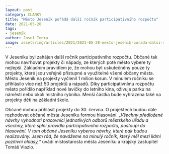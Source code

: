 ```yaml
---
layout: post
category: CLANKY
title: "Město Jeseník pořádá další ročník participativního rozpočtu"
date: 2021-05-28
tags: 
- jeseník
author: Josef Indra
image: assets/img/articles/2021/2021-05-28-mesto-jesenik-porada-dalsi-rocnik-participativniho-rozpoctu.jpg  #751x422 pixelu
---
```

V Jeseníku byl zahájen další ročník participativního rozpočtu. Občané tak mohou navrhovat projekty či nápady, ze kterých poté město vybere ty nejlepší. Základním pravidlem je, že mohou být uskutečněny pouze ty projekty, které jsou veřejně přístupné a využitelné všemi občany města. Město Jeseník na projekty vyčlenil 1 milion korun. V minulém ročníku se přihlásilo více než 50 projektů a nápadů. Díky participativnímu rozpočtu město pořídilo například nové lavičky do letního kina, oživuje parku na náměstí nebo okolí místního rybníka. Menší částka bude vyhrazena také na projekty dětí na základní škole. 

Občané mohou přihlásit projekty do 30. června. O projektech budou dále rozhodovat občané města Jeseníku formou hlasování. *„Všechny předložené návrhy vyhodnotí pracovníci jednotlivých odborů městského úřadu a všechny, které splní pravidla participativního rozpočtu, postoupí do hlasování. V tom občané Jeseníku vyberou návrhy, které pak budou realizovány. Jsem rád, že navážeme na minulý ročník, který měl mezi lidmi pozitivní ohlasy,“* uvádí místostarosta města Jeseníku a krajský zastupitel Tomáš Vlazlo.
